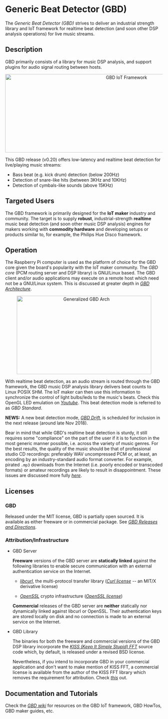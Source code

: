 # Generic Beat Detector (GBD)

The *Generic Beat Detector (GBD)* strives to deliver an industrial strength library and IoT framework for realtime beat 
detection (and soon other DSP analysis operations) for live music streams. 

## Description

GBD primarily consists of a library for music DSP analysis, and support plugins for 
audio signal routing between hosts.
<p align="center">
<img src="https://github.com/generic-beat-detector/GBD/blob/master/docs/img/gbd-iot-framework.jpg" alt="GBD IoT Framework" width="760" height="250"/>
</p>

This GBD release (v0.20) offers low-latency and realtime beat detection for
live/playing music streams:

* Bass beat (e.g. kick drum) detection (below 200Hz)
* Detection of snare-like hits (between 3KHz and 10KHz)
* Detection of cymbals-like sounds (above 15KHz)

## Targeted Users

The GBD framework is primarily designed for the __IoT maker__ industry and community. The 
target is to supply __robust__, industrial-strength __realtime__ music 
beat detection (and soon other music DSP analysis) engines for makers 
working with __commodity hardware__ and developing setups or products similar to,
for example, the Philips Hue Disco framework.

## Operation

The Raspberry Pi computer is used as the platform of choice for the GBD core given the board's popularity with the IoT maker community. The *GBD core* (PCM routing server and DSP library) is GNU/Linux based. The GBD client and/or audio applications
may execute on a remote host which need not be a GNU/Linux system. This is discussed at greater depth in [*GBD Architecture*](https://github.com/generic-beat-detector/GBD/wiki/The-GBD-IoT-Framework#gbd-achitecture).

<p align="center">
<img src="https://github.com/generic-beat-detector/GBD/blob/master/docs/img/generalized-gbd-arch.jpg" alt="Generalized GBD Arch" width="430" height="250"/></p>

With realtime beat detection, as an audio stream is routed through the GBD framework, the 
GBD music DSP analysis library delivers beat counts to Linux POSIX SHM. 
The IoT maker can then use this information to synchronize the control of light bulbs/leds to the 
music's beats. Check this OpenGL LED emulation on [*Youtube*](https://youtu.be/1wmrO51TZqA). This beat
detection mode is referred to as *GBD Standard*.

__NEWS:__ A new beat detection mode, [*GBD Drift*](https://www.youtube.com/watch?v=_Gsr5TF1x7E), is scheduled for inclusion  in the next release (around late Nov 2018).

Bear in mind that while GBD's realtime beat detection is sturdy, it still requires some "compliance" on the part of the user
if it is to function in the most generic manner possible, i.e. across the variety of music genres. For the best results, the quality of the music should be that of professional studio CD recordings: preferably WAV uncompressed PCM or, at least, an encoding by an industry-standard audio format converter. For example, pirated `.mp3` downloads from the Internet (i.e. poorly encoded or transcoded formats) or amateur recordings are likely to result in disappointment. These issues are discussed more fully
[*here*](https://github.com/generic-beat-detector/GBD/wiki#features).

## Licenses

### GBD

Released under the MIT license, GBD is partially open sourced. It is available as either freeware or in commercial package.
See [*GBD Releases and Directions*](https://github.com/generic-beat-detector/GBD/wiki/GBD-Releases-and-Directions). 

### Attribution/Infrastructure

* GBD Server

  __Freeware__ versions of the GBD server are __statically linked__ against the following libraries to enable secure communication
  with an external authentication service on the Internet.
  
	* [*libcurl*](https://curl.haxx.se/libcurl/), the multi-protocol transfer library ([*Curl license*](https://curl.haxx.se/docs/copyright.html) -- an MIT/X derivative license)
  
	* [*OpenSSL*](https://www.openssl.org/) crypto infrastructure ([*OpenSSL license*](https://www.openssl.org/source/license.html))

  __Commercial__ releases of the GBD server are __neither__ statically nor dynamically linked against libcurl or OpenSSL. Their
  authentication keys are stored locally on disk and no connection is made to an external service on the Internet. 
  
* GBD Library

  The binaries for both the freeware and commercial versions of the GBD DSP library incorporate the 
  [*KISS (Keep It Simple Stupid) FFT*](https://github.com/mborgerding/kissfft) source code which, by default, is released under a revised BSD license. 
  
  Nevertheless, if you intend to incorporate GBD in your commercial application and don't want to make mention of KISS FFT, a commercial license is available from the author of the KISS FFT library which removes the requirement for attribution. Check [*this*](https://github.com/mborgerding/kissfft) out.
  
## Documentation and Tutorials

Check the [*GBD wiki*](https://github.com/generic-beat-detector/GBD/wiki) for resources on
the GBD IoT framework, GBD HowTos, GBD maker guides, etc.



